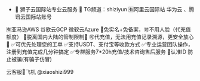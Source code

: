 - 👋 狮子云国际站专业云服务 🦁️
TG频道：shiziyun
🈶阿里云国际站  华为云 、腾讯云国际站账号
                     
🈶亚马逊AWS 谷歌云GCP 微软云Azure
💯免实名+免备案，🉑不用人脸（代充值额度）
🚯脱离国内大陆的管制限制🚯
🉑代充值，无法用充值记录溯源，更安全放心📵
✅可优先处理您的工单
✅支持USDT、支付宝等收款方式
✅专业运营团队操作，注册到充值完成几分钟搞定
✅专群服务7*20h充值/技术咨询售后服务
🦁️认准ID  防止被骗(有骗子仿冒)

云客服🦁️飞机 @xiaoshizi999
